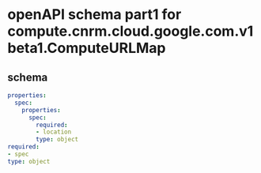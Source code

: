 # openAPI schema part1 for compute.cnrm.cloud.google.com.v1beta1.ComputeURLMap

## schema

```yaml
properties:
  spec:
    properties:
      spec:
        required:
        - location
        type: object
required:
- spec
type: object

```
